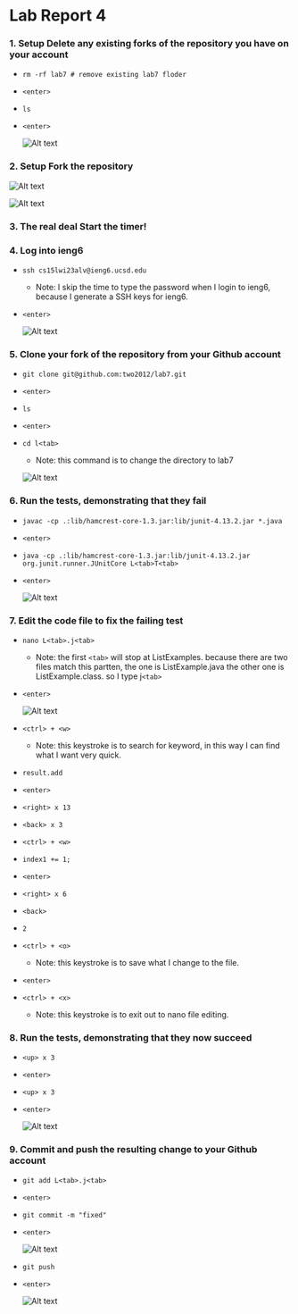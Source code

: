 # Lab Report 4

### 1. Setup Delete any existing forks of the repository you have on your account 

* `rm -rf lab7 # remove existing lab7 floder`
* `<enter>`
* `ls` 
* `<enter>`

    ![Alt text](img/remove%20lab7.png)

### 2. Setup Fork the repository

   ![Alt text](img/fork1.png)

   ![Alt text](img/fork2.png)


### 3. The real deal Start the timer!


### 4. Log into ieng6

* `ssh cs15lwi23alv@ieng6.ucsd.edu`
	* Note: I skip the time to type the password when I login to ieng6, because I generate a SSH keys for ieng6.
* `<enter>`

    ![Alt text](img/login.png)

### 5. Clone your fork of the repository from your Github account

* `git clone git@github.com:two2012/lab7.git`
* `<enter>`
* `ls`
* `<enter>`
* `cd l<tab>`
	* Note: this command is to change the directory to lab7 

    ![Alt text](img/clone.png)


### 6. Run the tests, demonstrating that they fail

* `javac -cp .:lib/hamcrest-core-1.3.jar:lib/junit-4.13.2.jar *.java`
* `<enter>`
* `java -cp .:lib/hamcrest-core-1.3.jar:lib/junit-4.13.2.jar org.junit.runner.JUnitCore L<tab>T<tab>`
* `<enter>`

    ![Alt text](img/test%20fail.png)


### 7. Edit the code file to fix the failing test

* `nano L<tab>.j<tab>`
	* Note: the first `<tab>` will stop at ListExamples. because there are two files match this partten, the one is ListExample.java the other one is ListExample.class. so I type j`<tab>`
* `<enter>`

    ![Alt text](img/nano1.png)

* `<ctrl> + <w>`
	* Note: this keystroke is to search for keyword, in this way I can find what I want very quick.
* `result.add`
* `<enter>`
* `<right> x 13`
* `<back> x 3`
* `<ctrl> + <w>`
* `index1 += 1;`
* `<enter>`
* `<right> x 6`
* `<back>`
* `2`
* `<ctrl> + <o>`
	* Note: this keystroke is to save what I change to the file.
* `<enter>`
* `<ctrl> + <x>`
	* Note: this keystroke is to exit out to nano file editing.


### 8. Run the tests, demonstrating that they now succeed

* `<up> x 3`
* `<enter>`
* `<up> x 3`
* `<enter>`

    ![Alt text](img/test%20pass.png)


### 9. Commit and push the resulting change to your Github account

* `git add L<tab>.j<tab>`
* `<enter>`
* `git commit -m "fixed"`
* `<enter>`

    ![Alt text](img/add%20and%20commit.png)

* `git push`
* `<enter>`

    ![Alt text](img/push.png)




